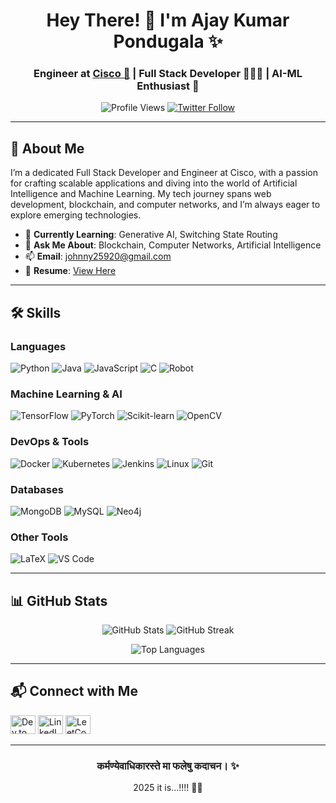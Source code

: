 <h1 align="center">Hey There! 👋 I'm Ajay Kumar Pondugala ✨</h1>
<h3 align="center">Engineer at <a href="https://www.cisco.com">Cisco 💙</a> | Full Stack Developer 👨🏼‍💻 | AI-ML Enthusiast 🤖</h3>

<p align="center">
  <img src="https://komarev.com/ghpvc/?username=ajaykr2712&label=Profile%20Views&color=0e75b6&style=flat" alt="Profile Views" />
  <a href="https://twitter.com/your_twitter_handle"><img src="https://img.shields.io/twitter/follow/your_twitter_handle?logo=twitter&style=for-the-badge" alt="Twitter Follow" /></a>
</p>

---

## 🚀 About Me

I’m a dedicated Full Stack Developer and Engineer at Cisco, with a passion for crafting scalable applications and diving into the world of Artificial Intelligence and Machine Learning. My tech journey spans web development, blockchain, and computer networks, and I’m always eager to explore emerging technologies.

- 🌱 **Currently Learning**: Generative AI, Switching State Routing
- 💬 **Ask Me About**: Blockchain, Computer Networks, Artificial Intelligence
- 📫 **Email**: [johnny25920@gmail.com](mailto:johnny25920@gmail.com)
- 📄 **Resume**: [View Here](https://drive.google.com/file/d/19hQl6O8B2P1lRvdEaLf9bJzUNvjaF4yk/view?usp=sharing)

---

## 🛠️ Skills

### Languages
![Python](https://img.shields.io/badge/-Python-3776AB?style=flat&logo=python&logoColor=white)
![Java](https://img.shields.io/badge/-Java-007396?style=flat&logo=java&logoColor=white)
![JavaScript](https://img.shields.io/badge/-JavaScript-F7DF1E?style=flat&logo=javascript&logoColor=black)
![C](https://img.shields.io/badge/-C-A8B9CC?style=flat&logo=c&logoColor=white)
![Robot](https://img.shields.io/badge/-Robot%20Framework-000000?style=flat&logo=robotframework&logoColor=white)

### Machine Learning & AI
![TensorFlow](https://img.shields.io/badge/-TensorFlow-FF6F00?style=flat&logo=tensorflow&logoColor=white)
![PyTorch](https://img.shields.io/badge/-PyTorch-EE4C2C?style=flat&logo=pytorch&logoColor=white)
![Scikit-learn](https://img.shields.io/badge/-Scikit--learn-F7931E?style=flat&logo=scikit-learn&logoColor=white)
![OpenCV](https://img.shields.io/badge/-OpenCV-5C3EE8?style=flat&logo=opencv&logoColor=white)

### DevOps & Tools
![Docker](https://img.shields.io/badge/-Docker-2496ED?style=flat&logo=docker&logoColor=white)
![Kubernetes](https://img.shields.io/badge/-Kubernetes-326CE5?style=flat&logo=kubernetes&logoColor=white)
![Jenkins](https://img.shields.io/badge/-Jenkins-D24939?style=flat&logo=jenkins&logoColor=white)
![Linux](https://img.shields.io/badge/-Linux-FCC624?style=flat&logo=linux&logoColor=black)
![Git](https://img.shields.io/badge/-Git-F05032?style=flat&logo=git&logoColor=white)

### Databases
![MongoDB](https://img.shields.io/badge/-MongoDB-47A248?style=flat&logo=mongodb&logoColor=white)
![MySQL](https://img.shields.io/badge/-MySQL-4479A1?style=flat&logo=mysql&logoColor=white)
![Neo4j](https://img.shields.io/badge/-Neo4j-008CC1?style=flat&logo=neo4j&logoColor=white)

### Other Tools
![LaTeX](https://img.shields.io/badge/-LaTeX-008080?style=flat&logo=latex&logoColor=white)
![VS Code](https://img.shields.io/badge/-VS%20Code-007ACC?style=flat&logo=visual-studio-code&logoColor=white)

---

## 📊 GitHub Stats

<p align="center">
  <img src="https://github-readme-stats.vercel.app/api?username=ajaykr2712&show_icons=true&theme=radical" alt="GitHub Stats" />
  <img src="https://github-readme-streak-stats.herokuapp.com/?user=ajaykr2712&theme=radical" alt="GitHub Streak" />
</p>

<p align="center">
  <img src="https://github-readme-stats.vercel.app/api/top-langs/?username=ajaykr2712&layout=compact&theme=radical" alt="Top Languages" />
</p>

---



## 📬 Connect with Me

<p align="center">
  
  <a href="https://dev.to/ajaykr2712"><img src="https://raw.githubusercontent.com/rahuldkjain/github-profile-readme-generator/master/src/images/icons/Social/devto.svg" alt="Dev.to" height="30" width="40" /></a>
  <a href="https://linkedin.com/in/ajay-kumar-pondugala-3b3b711b8"><img src="https://raw.githubusercontent.com/rahuldkjain/github-profile-readme-generator/master/src/images/icons/Social/linked-in-alt.svg" alt="LinkedIn" height="30" width="40" /></a>
  <a href="https://leetcode.com/ajaykr2712/"><img src="https://raw.githubusercontent.com/rahuldkjain/github-profile-readme-generator/master/src/images/icons/Social/leet-code.svg" alt="LeetCode" height="30" width="40" /></a>
</p>

---

<h3 align="center">कर्मण्येवाधिकारस्ते मा फलेषु कदाचन। ✨</h3>
<p align="center">2025 it is...!!!! 👋✨</p>

